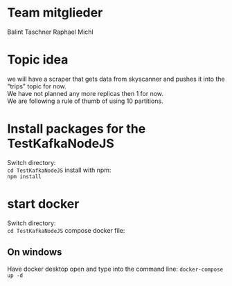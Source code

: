 # Team mitglieder
Balint Taschner
Raphael Michl

# Topic idea
we will have a scraper that gets data from skyscanner and pushes it into the "trips" topic for now. <br>
We have not planned any more replicas then 1 for now. <br>
We are following a rule of thumb of using 10 partitions.

# Install packages for the TestKafkaNodeJS
Switch directory: <br>
```cd TestKafkaNodeJS```
install with npm: <br>
```npm install```

# start docker 
Switch directory: <br>
```cd TestKafkaNodeJS```
compose docker file: <br>
## On windows
Have docker desktop open and type into the command line:
```docker-compose up -d```